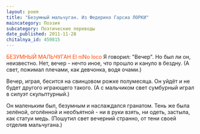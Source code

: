 ```yaml
---
layout: poem
title: "Безумный мальчуган. Из Федерико Гарсиа ЛОРКИ"
maincategory: Поэзия
subcategory: Поэтические переводы
date_published: 2011-11-28
chitalnya_id: 459815
---
```





<FONT COLOR="#ff4500">БЕЗУМНЫЙ МАЛЬЧУГАН
El niNo loco
</FONT>
Я говорил: "Вечер".
Но был ли он, неизвестно.
Нет, вечер - нечто иное,
что прошло и кануло в бездну.
(А свет, пожимал плечами,
как девчонка, водя очами.)

Вечер, играя, бесится
на свинцовом рожке полумесяца.
Он уйдёт и не будет другого
играющего такого.
(А с мальчиком свет сумбурный
играл в силуэт скульптурный.)

Он маленьким был, безумным
и наслаждался гранатом.
Тень же была зелёной,
оголённой и необъятной -
ни в руки взять, ни одеть,
застыла, как статуи медь.
(Пошутил свет вечерний странно,
от тени своей отделив мальчугана.)

 





